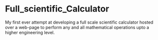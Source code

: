 # Full_scientific_Calculator
 My first ever attempt at developing a full scale scientific calculator hosted over a web-page to perform any and all mathematical operations upto a higher engineering level.
